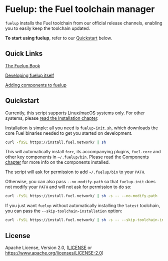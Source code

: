 # Fuelup: the Fuel toolchain manager

`fuelup` installs the Fuel toolchain from our official release channels, enabling you to easily keep the toolchain updated.

**To start using fuelup**, refer to our [Quickstart](https://github.com/FuelLabs/fuelup#quickstart) below.

## Quick Links

[The Fuelup Book](https://fuellabs.github.io/fuelup/master/)

[Developing fuelup itself](https://fuellabs.github.io/fuelup/master/developer_guide/index.html)

[Adding components to fuelup](https://fuellabs.github.io/fuelup/master/developer_guide/adding_components.html)

## Quickstart

Currently, this script supports Linux/macOS systems only. For other systems, please [read the Installation chapter](http://install.fuel.network/master/installation/other.html).

Installation is simple: all you need is `fuelup-init.sh`, which downloads the core Fuel binaries needed to get you started on development.

```sh
curl -fsSL https://install.fuel.network/ | sh
```

This will automatically install `forc`, its accompanying plugins, `fuel-core` and other key components in `~/.fuelup/bin`. Please read the [Components chapter](https://fuellabs.github.io/fuelup/master/concepts/components.html) for more info on the components installed.

The script will ask for permission to add `~/.fuelup/bin` to your `PATH`.

Otherwise, you can also pass `--no-modify-path` so that `fuelup-init` does not modify your `PATH` and will not ask for permission to do so:

```sh
curl -fsSL https://install.fuel.network/ | sh -s -- --no-modify-path
```

If you just want `fuelup` without automatically installing the `latest` toolchain, you can pass the `--skip-toolchain-installation` option:

```sh
curl -fsSL https://install.fuel.network/ | sh -s -- --skip-toolchain-installation
```

## License

Apache License, Version 2.0, ([LICENSE](./LICENSE) or <https://www.apache.org/licenses/LICENSE-2.0>)
